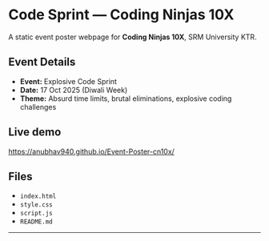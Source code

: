 # Code Sprint — Coding Ninjas 10X

A static event poster webpage for **Coding Ninjas 10X**, SRM University KTR.  
  

## Event Details
- **Event:** Explosive Code Sprint  
- **Date:** 17 Oct 2025 (Diwali Week)  
- **Theme:** Absurd time limits, brutal eliminations, explosive coding challenges  

## Live demo
https://anubhav940.github.io/Event-Poster-cn10x/

## Files
- `index.html`
- `style.css`
- `script.js`
- `README.md`

---
